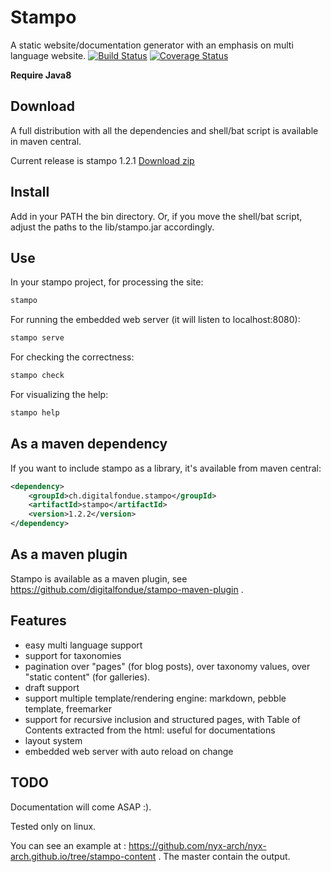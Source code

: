 Stampo
======

A static website/documentation generator with an emphasis on multi language website. [![Build Status](https://travis-ci.org/digitalfondue/stampo.svg?branch=master)](https://travis-ci.org/digitalfondue/stampo) [![Coverage Status](https://coveralls.io/repos/digitalfondue/stampo/badge.svg?branch=master)](https://coveralls.io/r/digitalfondue/stampo?branch=master)

**Require Java8**

## Download

A full distribution with all the dependencies and shell/bat script is available in maven central.

Current release is stampo 1.2.1 [Download zip](https://repo1.maven.org/maven2/ch/digitalfondue/stampo/stampo/1.2.1/stampo-1.2.1.zip)

## Install

Add in your PATH the bin directory. Or, if you move the shell/bat script, adjust the paths to the lib/stampo.jar accordingly.

## Use

In your stampo project, for processing the site:

```sh
stampo
```

For running the embedded web server (it will listen to localhost:8080):

```sh
stampo serve
```

For checking the correctness:

```sh
stampo check
```

For visualizing the help:

```sh
stampo help
```

## As a maven dependency

If you want to include stampo as a library, it's available from maven central:

```XML
<dependency>
	<groupId>ch.digitalfondue.stampo</groupId>
	<artifactId>stampo</artifactId>
	<version>1.2.2</version>
</dependency>
```

## As a maven plugin

Stampo is available as a maven plugin, see https://github.com/digitalfondue/stampo-maven-plugin .

## Features

 - easy multi language support
 - support for taxonomies
 - pagination over "pages" (for blog posts), over taxonomy values, over "static content" (for galleries).
 - draft support
 - support multiple template/rendering engine: markdown, pebble template, freemarker
 - support for recursive inclusion and structured pages, with Table of Contents extracted from the html: useful for documentations
 - layout system
 - embedded web server with auto reload on change

## TODO

Documentation will come ASAP :).

Tested only on linux. 

You can see an example at : https://github.com/nyx-arch/nyx-arch.github.io/tree/stampo-content . The master contain the output.
